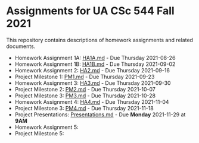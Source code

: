 # Assignments for UA CSc 544 Fall 2021

This repository contains descriptions of homework assignments and related documents.

- Homework Assignment 1A: [HA1A.md](HA1A.md) - Due Thursday 2021-08-26 
- Homework Assignment 1B: [HA1B.md](HA1B.md) - Due Thursday 2021-09-02 
- Homework Assignment 2: [HA2.md](HA2.md) - Due Thursday 2021-09-16 
- Project Milestone 1: [PM1.md](PM1.md) - Due Thursday 2021-09-23
- Homework Assignment 3: [HA3.md](HA3.md) - Due Thursday 2021-09-30 
- Project Milestone 2: [PM2.md](PM2.md) - Due Thursday 2021-10-07 
- Project Milestone 3: [PM3.md](PM3.md) - Due Thursday 2021-10-28 
- Homework Assignment 4: [HA4.md](HA4.md) - Due Thursday 2021-11-04
- Project Milestone 3: [PM4.md](PM4.md) - Due Thursday 2021-11-18 
- Project Presentations: [Presentations.md](Presentations.md) - Due **Monday**
  2021-11-29 at **9AM** 
- Homework Assignment 5:
- Project Milestone 5: 
